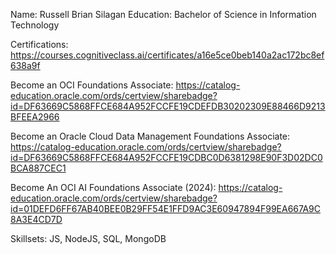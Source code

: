Name: Russell Brian Silagan
Education: Bachelor of Science in Information Technology

Certifications: https://courses.cognitiveclass.ai/certificates/a16e5ce0beb140a2ac172bc8ef638a9f

 Become an OCI Foundations Associate: https://catalog-education.oracle.com/ords/certview/sharebadge?id=DF63669C5868FFCE684A952FCCFE19CDEFDB30202309E88466D9213BFEEA2966

 Become an Oracle Cloud Data Management Foundations Associate: https://catalog-education.oracle.com/ords/certview/sharebadge?id=DF63669C5868FFCE684A952FCCFE19CDBC0D6381298E90F3D02DC0BCA887CEC1

 Become An OCI AI Foundations Associate (2024): https://catalog-education.oracle.com/ords/certview/sharebadge?id=01DEFD6FF67AB40BEE0B29FF54E1FFD9AC3E60947894F99EA667A9C8A3E4CD7D

Skillsets: JS, NodeJS, SQL, MongoDB
